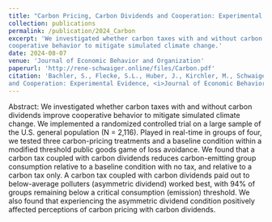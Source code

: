 ```yaml
---
title: "Carbon Pricing, Carbon Dividends and Cooperation: Experimental Evidence"
collection: publications
permalink: /publication/2024_Carbon
excerpt: 'We investigated whether carbon taxes with and without carbon dividends improve
cooperative behavior to mitigate simulated climate change.'
date: 2024-08-07
venue: 'Journal of Economic Behavior and Organization'
paperurl: 'http://rene-schwaiger.online/files/Carbon.pdf'
citation: 'Bachler, S., Flecke, S.L., Huber, J., Kirchler, M., Schwaiger, R., (2024). Carbon Pricing, Carbon Dividends
and Cooperation: Experimental Evidence, <i>Journal of Economic Behavior and Organization</i>, 225, 37-50.'
---
```


Abstract: We investigated whether carbon taxes with and without carbon dividends improve
cooperative behavior to mitigate simulated climate change. We implemented a randomized
controlled trial on a large sample of the U.S. general population (N = 2,116). Played in
real-time in groups of four, we tested three carbon-pricing treatments and a baseline
condition within a modified threshold public goods game of loss avoidance. We found that
a carbon tax coupled with carbon dividends reduces carbon-emitting group consumption
relative to a baseline condition with no tax, and relative to a carbon tax only. A carbon
tax coupled with carbon dividends paid out to below-average polluters (asymmetric
dividend) worked best, with 94% of groups remaining below a critical consumption
(emission) threshold. We also found that experiencing the asymmetric dividend condition
positively affected perceptions of carbon pricing with carbon dividends.